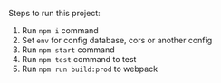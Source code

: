 Steps to run this project:
1. Run `npm i` command
2. Set `env` for config database, cors or another config
3. Run `npm start` command
4. Run `npm test` command to test
5. Run `npm run build:prod` to webpack
